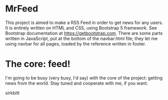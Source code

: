 # MrFeed

This project is aimed to make a RSS Feed in order to get news for any users.
It is entirely written on HTML and CSS, using Bootstrap 5 framework. See Bootstrap documentation at https://getbootstrap.com.
There are some parts written in JavaScript, put at the bottom of the navbar.html file; they let me using navbar for all pages, loaded by the reference written in footer.

# The core: feed!

I'm going to be busy (very busy, I'd say) with the core of the project: getting news from the world.
Stay tuned and cooperate with me, if you want.

sirkbitt
